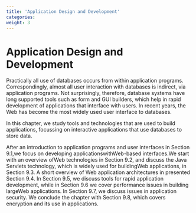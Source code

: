 ```yaml
---
title: 'Application Design and Development' 
categories:
weight: 3
--- 
```


# Application Design and Development

Practically all use of databases occurs from within application programs. Correspondingly, almost all user interaction with databases is indirect, via application programs. Not surprisingly, therefore, database systems have long supported tools such as form and GUI builders, which help in rapid development of applications that interface with users. In recent years, the Web has become the most widely used user interface to databases.

In this chapter, we study tools and technologies that are used to build applications, focussing on interactive applications that use databases to store data. 

After an introduction to application programs and user interfaces in Section 9.1,we focus on developing applicationswithWeb-based interfaces.We start
with an overview ofWeb technologies in Section 9.2, and discuss the Java Servlets
technology, which is widely used for buildingWeb applications, in Section 9.3. A
short overview of Web application architectures in presented Section 9.4. In Section 9.5, we discuss tools for rapid application development, while in Section 9.6 we cover performance issues in building largeWeb applications. In Section 9.7, we discuss issues in application security. We conclude the chapter with Section 9.8, which covers encryption and its use in applications.